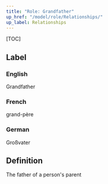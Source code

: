 ```yaml
---
title: "Role: Grandfather"
up_href: "/model/role/Relationships/"
up_label: Relationships
---
```


[TOC]

## Label

### English
Grandfather

### French
grand-père

### German
Großvater

## Definition
The father of a person's parent
